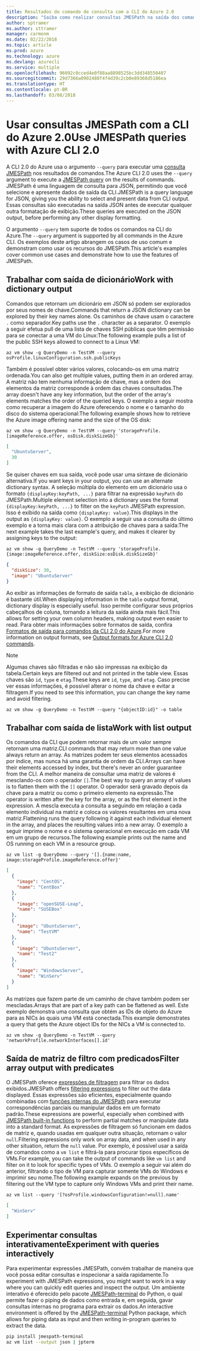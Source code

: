 ```yaml
---
title: Resultados do comando de consulta com a CLI do Azure 2.0
description: "Saiba como realizar consultas JMESPath na saída dos comandos da CLI do Azure 2.0."
author: sptramer
ms.author: sttramer
manager: carmonm
ms.date: 02/22/2018
ms.topic: article
ms.prod: azure
ms.technology: azure
ms.devlang: azurecli
ms.service: multiple
ms.openlocfilehash: 96092c0cced4e0f88aa8898525bc3dd348550407
ms.sourcegitcommit: 29d7366a0902488f4f4d39c2cb0e89368d5186ea
ms.translationtype: HT
ms.contentlocale: pt-BR
ms.lasthandoff: 03/08/2018
---
```

# <a name="use-jmespath-queries-with-azure-cli-20"></a><span data-ttu-id="a83e6-103">Usar consultas JMESPath com a CLI do Azure 2.0</span><span class="sxs-lookup"><span data-stu-id="a83e6-103">Use JMESPath queries with Azure CLI 2.0</span></span>

<span data-ttu-id="a83e6-104">A CLI 2.0 do Azure usa o argumento `--query` para executar uma [consulta JMESPath](http://jmespath.org) nos resultados de comandos.</span><span class="sxs-lookup"><span data-stu-id="a83e6-104">The Azure CLI 2.0 uses the `--query` argument to execute a [JMESPath query](http://jmespath.org) on the results of commands.</span></span> <span data-ttu-id="a83e6-105">JMESPath é uma linguagem de consulta para JSON, permitindo que você selecione e apresente dados de saída da CLI.</span><span class="sxs-lookup"><span data-stu-id="a83e6-105">JMESPath is a query language for JSON, giving you the ability to select and present data from CLI output.</span></span> <span data-ttu-id="a83e6-106">Essas consultas são executadas na saída JSON antes de executar qualquer outra formatação de exibição.</span><span class="sxs-lookup"><span data-stu-id="a83e6-106">These queries are executed on the JSON output, before performing any other display formatting.</span></span>

<span data-ttu-id="a83e6-107">O argumento `--query` tem suporte de todos os comandos na CLI do Azure.</span><span class="sxs-lookup"><span data-stu-id="a83e6-107">The `--query` argument is supported by all commands in the Azure CLI.</span></span> <span data-ttu-id="a83e6-108">Os exemplos deste artigo abrangem os casos de uso comum e demonstram como usar os recursos do JMESPath.</span><span class="sxs-lookup"><span data-stu-id="a83e6-108">This article's examples cover common use cases and demonstrate how to use the features of JMESPath.</span></span>

## <a name="work-with-dictionary-output"></a><span data-ttu-id="a83e6-109">Trabalhar com saída de dicionário</span><span class="sxs-lookup"><span data-stu-id="a83e6-109">Work with dictionary output</span></span>

<span data-ttu-id="a83e6-110">Comandos que retornam um dicionário em JSON só podem ser explorados por seus nomes de chave.</span><span class="sxs-lookup"><span data-stu-id="a83e6-110">Commands that return a JSON dictionary can be explored by their key names alone.</span></span> <span data-ttu-id="a83e6-111">Os caminhos de chave usam o caractere `.` como separador.</span><span class="sxs-lookup"><span data-stu-id="a83e6-111">Key paths use the `.` character as a separator.</span></span> <span data-ttu-id="a83e6-112">O exemplo a seguir efetua pull de uma lista de chaves SSH públicas que têm permissão para se conectar a uma VM do Linux:</span><span class="sxs-lookup"><span data-stu-id="a83e6-112">The following example pulls a list of the public SSH keys allowed to connect to a Linux VM:</span></span>

```azurecli
az vm show -g QueryDemo -n TestVM --query osProfile.linuxConfiguration.ssh.publicKeys
```

<span data-ttu-id="a83e6-113">Também é possível obter vários valores, colocando-os em uma matriz ordenada.</span><span class="sxs-lookup"><span data-stu-id="a83e6-113">You can also get multiple values, putting them in an ordered array.</span></span> <span data-ttu-id="a83e6-114">A matriz não tem nenhuma informação de chave, mas a ordem dos elementos da matriz corresponde à ordem das chaves consultadas.</span><span class="sxs-lookup"><span data-stu-id="a83e6-114">The array doesn't have any key information, but the order of the array's elements matches the order of the queried keys.</span></span> <span data-ttu-id="a83e6-115">O exemplo a seguir mostra como recuperar a imagem do Azure oferecendo o nome e o tamanho do disco do sistema operacional:</span><span class="sxs-lookup"><span data-stu-id="a83e6-115">The following example shows how to retrieve the Azure image offering name and the size of the OS disk:</span></span>

```azurecli
az vm show -g QueryDemo -n TestVM --query 'storageProfile.[imageReference.offer, osDisk.diskSizeGb]'
```

```json
[
  "UbuntuServer",
  30
]
```

<span data-ttu-id="a83e6-116">Se quiser chaves em sua saída, você pode usar uma sintaxe de dicionário alternativa.</span><span class="sxs-lookup"><span data-stu-id="a83e6-116">If you want keys in your output, you can use an alternate dictionary syntax.</span></span> <span data-ttu-id="a83e6-117">A seleção múltipla do elemento em um dicionário usa o formato `{displayKey:keyPath, ...}` para filtrar na expressão `keyPath` do JMESPath.</span><span class="sxs-lookup"><span data-stu-id="a83e6-117">Multiple element selection into a dictionary uses the format `{displayKey:keyPath, ...}` to filter on the `keyPath` JMESPath expression.</span></span> <span data-ttu-id="a83e6-118">Isso é exibido na saída como `{displayKey: value}`.</span><span class="sxs-lookup"><span data-stu-id="a83e6-118">This displays in the output as `{displayKey: value}`.</span></span> <span data-ttu-id="a83e6-119">O exemplo a seguir usa a consulta do último exemplo e a torna mais clara com a atribuição de chaves para a saída:</span><span class="sxs-lookup"><span data-stu-id="a83e6-119">The next example takes the last example's query, and makes it clearer by assigning keys to the output:</span></span>

```azurecli
az vm show -g QueryDemo -n TestVM --query 'storageProfile.{image:imageReference.offer, diskSize:osDisk.diskSizeGb}'
```

```json
{
  "diskSize": 30,
  "image": "UbuntuServer"
}
```

<span data-ttu-id="a83e6-120">Ao exibir as informações de formato de saída `table`, a exibição de dicionário é bastante útil.</span><span class="sxs-lookup"><span data-stu-id="a83e6-120">When displaying information in the `table` output format, dictionary display is especially useful.</span></span> <span data-ttu-id="a83e6-121">Isso permite configurar seus próprios cabeçalhos de coluna, tornando a leitura da saída ainda mais fácil.</span><span class="sxs-lookup"><span data-stu-id="a83e6-121">This allows for setting your own column headers, making output even easier to read.</span></span> <span data-ttu-id="a83e6-122">Para obter mais informações sobre formatos de saída, confira [Formatos de saída para comandos da CLI 2.0 do Azure](/cli/azure/format-output-azure-cli).</span><span class="sxs-lookup"><span data-stu-id="a83e6-122">For more information on output formats, see [Output formats for Azure CLI 2.0 commands](/cli/azure/format-output-azure-cli).</span></span>

> [!NOTE]
> <span data-ttu-id="a83e6-123">Algumas chaves são filtradas e não são impressas na exibição da tabela.</span><span class="sxs-lookup"><span data-stu-id="a83e6-123">Certain keys are filtered out and not printed in the table view.</span></span> <span data-ttu-id="a83e6-124">Essas chaves são `id`, `type` e `etag`.</span><span class="sxs-lookup"><span data-stu-id="a83e6-124">These keys are `id`, `type`, and `etag`.</span></span> <span data-ttu-id="a83e6-125">Caso precise ver essas informações, é possível alterar o nome da chave e evitar a filtragem.</span><span class="sxs-lookup"><span data-stu-id="a83e6-125">If you need to see this information, you can change the key name and avoid filtering.</span></span>
>
> ```azurecli
> az vm show -g QueryDemo -n TestVM --query "{objectID:id}" -o table
> ```

## <a name="work-with-list-output"></a><span data-ttu-id="a83e6-126">Trabalhar com saída de lista</span><span class="sxs-lookup"><span data-stu-id="a83e6-126">Work with list output</span></span>

<span data-ttu-id="a83e6-127">Os comandos da CLI que podem retornar mais de um valor sempre retornam uma matriz.</span><span class="sxs-lookup"><span data-stu-id="a83e6-127">CLI commands that may return more than one value always return an array.</span></span> <span data-ttu-id="a83e6-128">As matrizes podem ter seus elementos acessados por índice, mas nunca há uma garantia de ordem da CLI.</span><span class="sxs-lookup"><span data-stu-id="a83e6-128">Arrays can have their elements accessed by index, but there's never an order guarantee from the CLI.</span></span> <span data-ttu-id="a83e6-129">A melhor maneira de consultar uma matriz de valores é mesclando-os com o operador `[]`.</span><span class="sxs-lookup"><span data-stu-id="a83e6-129">The best way to query an array of values is to flatten them with the `[]` operator.</span></span> <span data-ttu-id="a83e6-130">O operador será gravado depois da chave para a matriz ou como o primeiro elemento na expressão.</span><span class="sxs-lookup"><span data-stu-id="a83e6-130">The operator is written after the key for the array, or as the first element in the expression.</span></span> <span data-ttu-id="a83e6-131">A mescla executa a consulta a seguindo em relação a cada elemento individual na matriz e coloca os valores resultantes em uma nova matriz.</span><span class="sxs-lookup"><span data-stu-id="a83e6-131">Flattening runs the query following it against each individual element in the array, and places the resulting values into a new array.</span></span> <span data-ttu-id="a83e6-132">O exemplo a seguir imprime o nome e o sistema operacional em execução em cada VM em um grupo de recursos.</span><span class="sxs-lookup"><span data-stu-id="a83e6-132">The following example prints out the name and OS running on each VM in a resource group.</span></span> 

```azurecli
az vm list -g QueryDemo --query '[].{name:name, image:storageProfile.imageReference.offer}'
```

```json
[
  {
    "image": "CentOS",
    "name": "CentBox"
  },
  {
    "image": "openSUSE-Leap",
    "name": "SUSEBox"
  },
  {
    "image": "UbuntuServer",
    "name": "TestVM"
  },
  {
    "image": "UbuntuServer",
    "name": "Test2"
  },
  {
    "image": "WindowsServer",
    "name": "WinServ"
  }
]
```

<span data-ttu-id="a83e6-133">As matrizes que fazem parte de um caminho de chave também podem ser mescladas.</span><span class="sxs-lookup"><span data-stu-id="a83e6-133">Arrays that are part of a key path can be flattened as well.</span></span> <span data-ttu-id="a83e6-134">Este exemplo demonstra uma consulta que obtém as IDs de objeto do Azure para as NICs às quais uma VM está conectada.</span><span class="sxs-lookup"><span data-stu-id="a83e6-134">This example demonstrates a query that gets the Azure object IDs for the NICs a VM is connected to.</span></span>

```azurecli
az vm show -g QueryDemo -n TestVM --query 'networkProfile.networkInterfaces[].id'
```

## <a name="filter-array-output-with-predicates"></a><span data-ttu-id="a83e6-135">Saída de matriz de filtro com predicados</span><span class="sxs-lookup"><span data-stu-id="a83e6-135">Filter array output with predicates</span></span>

<span data-ttu-id="a83e6-136">O JMESPath oferece [expressões de filtragem](http://jmespath.org/specification.html#filterexpressions) para filtrar os dados exibidos.</span><span class="sxs-lookup"><span data-stu-id="a83e6-136">JMESPath offers [filtering expressions](http://jmespath.org/specification.html#filterexpressions) to filter out the data displayed.</span></span> <span data-ttu-id="a83e6-137">Essas expressões são eficientes, especialmente quando combinadas com [funções internas do JMESPath](http://jmespath.org/specification.html#built-in-functions) para executar correspondências parciais ou manipular dados em um formato padrão.</span><span class="sxs-lookup"><span data-stu-id="a83e6-137">These expressions are powerful, especially when combined with [JMESPath built-in functions](http://jmespath.org/specification.html#built-in-functions) to perform partial matches or manipulate data into a standard format.</span></span> <span data-ttu-id="a83e6-138">As expressões de filtragem só funcionam em dados de matriz e, quando usadas em qualquer outra situação, retornam o valor `null`.</span><span class="sxs-lookup"><span data-stu-id="a83e6-138">Filtering expressions only work on array data, and when used in any other situation, return the `null` value.</span></span> <span data-ttu-id="a83e6-139">Por exemplo, é possível usar a saída de comandos como a `vm list` e filtrá-la para procurar tipos específicos de VMs.</span><span class="sxs-lookup"><span data-stu-id="a83e6-139">For example, you can take the output of commands like `vm list` and filter on it to look for specific types of VMs.</span></span> <span data-ttu-id="a83e6-140">O exemplo a seguir vai além do anterior, filtrando o tipo de VM para capturar somente VMs do Windows e imprimir seu nome.</span><span class="sxs-lookup"><span data-stu-id="a83e6-140">The following example expands on the previous by filtering out the VM type to capture only Windows VMs and print their name.</span></span>

```azurecli
az vm list --query '[?osProfile.windowsConfiguration!=null].name'
```

```json
[
  "WinServ"
]
```

## <a name="experiment-with-queries-interactively"></a><span data-ttu-id="a83e6-141">Experimentar consultas interativamente</span><span class="sxs-lookup"><span data-stu-id="a83e6-141">Experiment with queries interactively</span></span>

<span data-ttu-id="a83e6-142">Para experimentar expressões JMESPath, convém trabalhar de maneira que você possa editar consultas e inspecionar a saída rapidamente.</span><span class="sxs-lookup"><span data-stu-id="a83e6-142">To experiment with JMESPath expressions, you might want to work in a way where you can quickly edit queries and inspect the output.</span></span> <span data-ttu-id="a83e6-143">Um ambiente interativo é oferecido pelo pacote [JMESPath-terminal](https://github.com/jmespath/jmespath.terminal) do Python, o qual permite fazer o piping de dados como entrada e, em seguida, gavar consultas internas no programa para extrair os dados.</span><span class="sxs-lookup"><span data-stu-id="a83e6-143">An interactive environment is offered by the [JMESPath-terminal](https://github.com/jmespath/jmespath.terminal) Python package, which allows for piping data as input and then writing in-program queries to extract the data.</span></span>

```bash
pip install jmespath-terminal
az vm list --output json | jpterm
```
